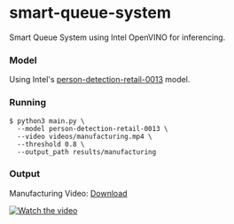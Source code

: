 # smart-queue-system
Smart Queue System using Intel OpenVINO for inferencing.

### Model

Using Intel's [person-detection-retail-0013](https://docs.openvinotoolkit.org/2020.4/omz_models_intel_person_detection_retail_0013_description_person_detection_retail_0013.html) model.

### Running
```
$ python3 main.py \
  --model person-detection-retail-0013 \
  --video videos/manufacturing.mp4 \
  --threshold 0.8 \
  --output_path results/manufacturing
```

### Output

Manufacturing Video: [Download](https://github.com/joseph-d-p/smart-queue-system/tree/master/results/manufacturing)

[![Watch the video](http://i3.ytimg.com/vi/pvxg00jGmq8/hqdefault.jpg)](https://youtu.be/pvxg00jGmq8)

